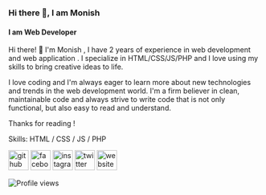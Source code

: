 ### Hi there 👋, I am Monish
#### I am Web Developer
Hi there! 👋 I'm Monish , I have 2 years of experience in web development and web application . I specialize in HTML/CSS/JS/PHP  and I love using my skills to bring creative ideas to life.

I love coding and I'm always eager to learn more about new technologies and trends in the web development world. I'm a firm believer in clean, maintainable code and always strive to write code that is not only functional, but also easy to read and understand.

Thanks for reading !

Skills: HTML / CSS / JS / PHP



[<img src='https://cdn.jsdelivr.net/npm/simple-icons@3.0.1/icons/github.svg' alt='github' height='40'>](https://github.com/monishroy)  [<img src='https://cdn.jsdelivr.net/npm/simple-icons@3.0.1/icons/facebook.svg' alt='facebook' height='40'>](https://www.facebook.com/monishroy101)  [<img src='https://cdn.jsdelivr.net/npm/simple-icons@3.0.1/icons/instagram.svg' alt='instagram' height='40'>](https://www.instagram.com/monishroy102/)  [<img src='https://cdn.jsdelivr.net/npm/simple-icons@3.0.1/icons/twitter.svg' alt='twitter' height='40'>](https://twitter.com/monishroy101)  [<img src='https://cdn.jsdelivr.net/npm/simple-icons@3.0.1/icons/icloud.svg' alt='website' height='40'>](https://www.mnotion.com/)  



![Profile views](https://gpvc.arturio.dev/monishroy)
